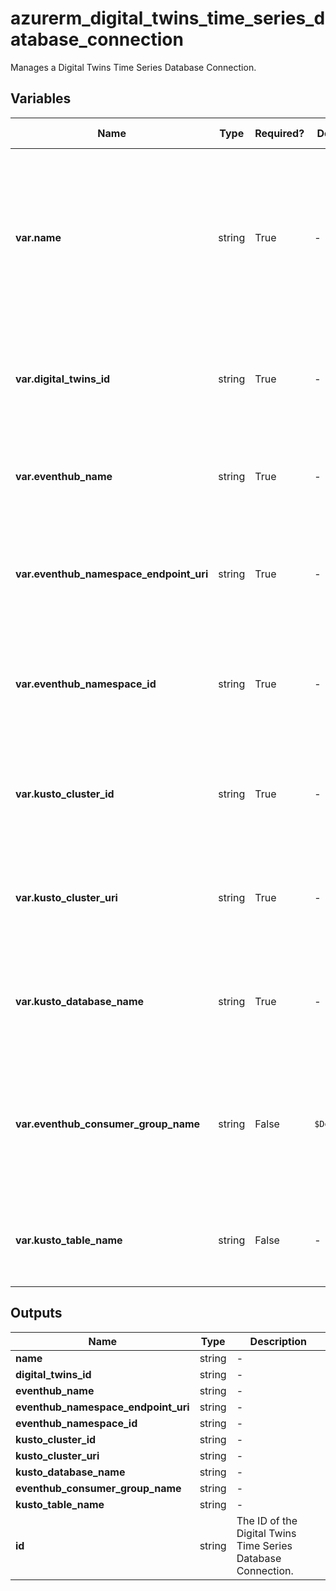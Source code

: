 # azurerm_digital_twins_time_series_database_connection

Manages a Digital Twins Time Series Database Connection.

## Variables

| Name | Type | Required? | Default  | possible values | Description |
| ---- | ---- | --------- | -------- | ----------- | ----------- |
| **var.name** | string | True | -  |  -  | The name which should be used for this Digital Twins Time Series Database Connection. Changing this forces a new resource to be created. | 
| **var.digital_twins_id** | string | True | -  |  -  | The ID of the Digital Twins. Changing this forces a new resource to be created. | 
| **var.eventhub_name** | string | True | -  |  -  | Name of the Event Hub. Changing this forces a new resource to be created. | 
| **var.eventhub_namespace_endpoint_uri** | string | True | -  |  -  | URI of the Event Hub Namespace. Changing this forces a new resource to be created. | 
| **var.eventhub_namespace_id** | string | True | -  |  -  | The ID of the Event Hub Namespace. Changing this forces a new resource to be created. | 
| **var.kusto_cluster_id** | string | True | -  |  -  | The ID of the Kusto Cluster. Changing this forces a new resource to be created. | 
| **var.kusto_cluster_uri** | string | True | -  |  -  | URI of the Kusto Cluster. Changing this forces a new resource to be created. | 
| **var.kusto_database_name** | string | True | -  |  -  | Name of the Kusto Database. Changing this forces a new resource to be created. | 
| **var.eventhub_consumer_group_name** | string | False | `$Default`  |  -  | Name of the Event Hub Consumer Group. Changing this forces a new resource to be created. Defaults to `$Default`. | 
| **var.kusto_table_name** | string | False | -  |  -  | Name of the Kusto Table. Changing this forces a new resource to be created. | 



## Outputs

| Name | Type | Description |
| ---- | ---- | --------- | 
| **name** | string  | - | 
| **digital_twins_id** | string  | - | 
| **eventhub_name** | string  | - | 
| **eventhub_namespace_endpoint_uri** | string  | - | 
| **eventhub_namespace_id** | string  | - | 
| **kusto_cluster_id** | string  | - | 
| **kusto_cluster_uri** | string  | - | 
| **kusto_database_name** | string  | - | 
| **eventhub_consumer_group_name** | string  | - | 
| **kusto_table_name** | string  | - | 
| **id** | string  | The ID of the Digital Twins Time Series Database Connection. | 